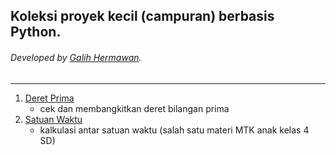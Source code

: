 ## Koleksi proyek kecil (campuran) berbasis Python.
###### Developed by [Galih Hermawan](https://galih.eu).
---

1. [Deret Prima](https://github.com/galihboy/py-mini-projects/tree/main/Deret_Prima)
	- cek dan membangkitkan deret bilangan prima
2. [Satuan Waktu](https://github.com/galihboy/py-mini-projects/tree/main/Satuan_Waktu)
	- kalkulasi antar satuan waktu (salah satu materi MTK anak kelas 4 SD)